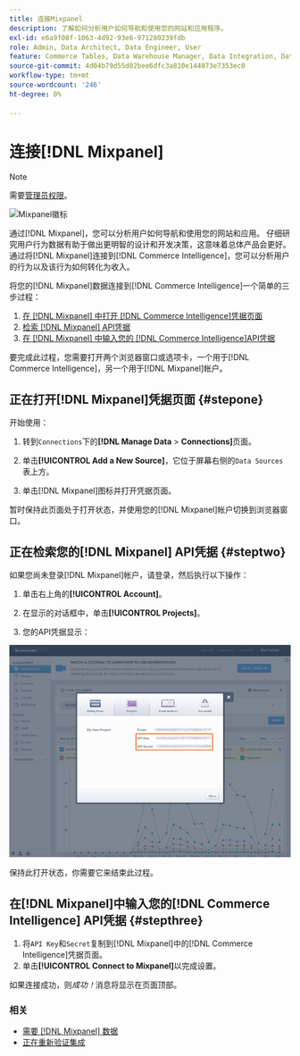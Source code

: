 ```yaml
---
title: 连接Mixpanel
description: 了解如何分析用户如何导航和使用您的网站和应用程序。
exl-id: e6a9f08f-1063-4d92-93e6-971280239fdb
role: Admin, Data Architect, Data Engineer, User
feature: Commerce Tables, Data Warehouse Manager, Data Integration, Data Import/Export
source-git-commit: 4d04b79d55d02bee6dfc3a810e144073e7353ec0
workflow-type: tm+mt
source-wordcount: '246'
ht-degree: 0%

---
```


# 连接[!DNL Mixpanel]

>[!NOTE]
>
>需要[管理员权限](../../../administrator/user-management/user-management.md)。

![Mixpanel徽标](../../../assets/Mixpanel_logo.png)

通过[!DNL Mixpanel]，您可以分析用户如何导航和使用您的网站和应用。 仔细研究用户行为数据有助于做出更明智的设计和开发决策，这意味着总体产品会更好。 通过将[!DNL Mixpanel]连接到[!DNL Commerce Intelligence]，您可以分析用户的行为以及该行为如何转化为收入。

将您的[!DNL Mixpanel]数据连接到[!DNL Commerce Intelligence]一个简单的三步过程：

1. [在 [!DNL Mixpanel] 中打开 [!DNL Commerce Intelligence]凭据页面](#stepone)
1. [检索 [!DNL Mixpanel] API凭据](#steptwo)
1. [在 [!DNL Mixpanel] 中输入您的 [!DNL Commerce Intelligence]API凭据](#stepthree)

要完成此过程，您需要打开两个浏览器窗口或选项卡，一个用于[!DNL Commerce Intelligence]，另一个用于[!DNL Mixpanel]帐户。

## 正在打开[!DNL Mixpanel]凭据页面 {#stepone}

开始使用：

1. 转到`Connections`下的&#x200B;**[!DNL Manage Data** > **Connections]**&#x200B;页面。

1. 单击&#x200B;**[!UICONTROL Add a New Source]**，它位于屏幕右侧的`Data Sources`表上方。

1. 单击[!DNL Mixpanel]图标并打开凭据页面。

暂时保持此页面处于打开状态，并使用您的[!DNL Mixpanel]帐户切换到浏览器窗口。

## 正在检索您的[!DNL Mixpanel] API凭据 {#steptwo}

如果您尚未登录[!DNL Mixpanel]帐户，请登录，然后执行以下操作：

1. 单击右上角的&#x200B;**[!UICONTROL Account]**。

1. 在显示的对话框中，单击&#x200B;**[!UICONTROL Projects]**。

1. 您的API凭据显示：

![正在检索Mixpanel API凭据](../../../assets/Mixpanel_API_creds.png)

保持此打开状态，你需要它来结束此过程。

## 在[!DNL Mixpanel]中输入您的[!DNL Commerce Intelligence] API凭据 {#stepthree}

1. 将`API Key`和`Secret`复制到[!DNL Mixpanel]中的[!DNL Commerce Intelligence]凭据页面。
1. 单击&#x200B;**[!UICONTROL Connect to Mixpanel]**&#x200B;以完成设置。

如果连接成功，则&#x200B;_成功！_&#x200B;消息将显示在页面顶部。

### 相关

* [需要 [!DNL Mixpanel] 数据](../integrations/mixpanel-data.md)
* [正在重新验证集成](https://experienceleague.adobe.com/docs/commerce-knowledge-base/kb/how-to/mbi-reauthenticating-integrations.html?lang=zh-Hans)
